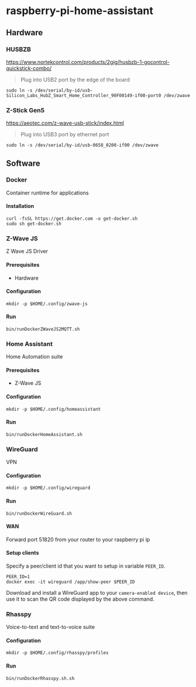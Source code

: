 # raspberry-pi-home-assistant

## Hardware
### HUSBZB
https://www.nortekcontrol.com/products/2gig/husbzb-1-gocontrol-quickstick-combo/

> Plug into USB2 port by the edge of the board  
```shell
sudo ln -s /dev/serial/by-id/usb-Silicon_Labs_HubZ_Smart_Home_Controller_90F00149-if00-port0 /dev/zwave
```

### Z-Stick Gen5
https://aeotec.com/z-wave-usb-stick/index.html  

> Plug into USB3 port by ethernet port
```shell
sudo ln -s /dev/serial/by-id/usb-0658_0200-if00 /dev/zwave
```

## Software

### Docker
Container runtime for applications

#### Installation
```shell
curl -fsSL https://get.docker.com -o get-docker.sh
sudo sh get-docker.sh
```

### Z-Wave JS
Z Wave JS Driver

#### Prerequisites
* Hardware

#### Configuration
```shell
mkdir -p $HOME/.config/zwave-js
```

#### Run
```shell
bin/runDockerZWaveJS2MQTT.sh
```


### Home Assistant
Home Automation suite

#### Prerequisites
* Z-Wave JS

#### Configuration
```shell
mkdir -p $HOME/.config/homeassistant
```
#### Run
```shell
bin/runDockerHomeAssistant.sh
```

### WireGuard
VPN

#### Configuration
```shell
mkdir -p $HOME/.config/wireguard
```

#### Run
```shell
bin/runDockerWireGuard.sh
```

#### WAN
Forward port 51820 from your router to your raspberry pi ip

#### Setup clients
Specify a peer/client id that you want to setup in variable `PEER_ID`.

```shell
PEER_ID=1
docker exec -it wireguard /app/show-peer $PEER_ID
```

Download and install a WireGuard app to your `camera-enabled device`, then use it to scan the QR code displayed by the above command.


### Rhasspy
Voice-to-text and text-to-voice suite
#### Configuration
```shell
mkdir -p $HOME/.config/rhasspy/profiles
```

#### Run
```shell
bin/runDockerRhasspy.sh.sh
```


